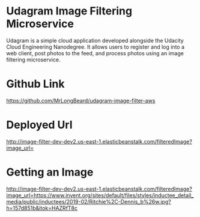 # Udagram Image Filtering Microservice

Udagram is a simple cloud application developed alongside the Udacity Cloud Engineering Nanodegree. It allows users to register and log into a web client, post photos to the feed, and process photos using an image filtering microservice.

# Github Link
https://github.com/MrLongBeard/udagram-image-filter-aws

# Deployed Url
http://image-filter-dev-dev2.us-east-1.elasticbeanstalk.com/filteredImage?image_url=

# Getting an Image
http://image-filter-dev-dev2.us-east-1.elasticbeanstalk.com/filteredImage?image_url=https://www.invent.org/sites/default/files/styles/inductee_detail_media/public/inductees/2019-02/Ritchie%2C-Dennis_b%26w.jpg?h=157d851b&itok=HAZRfT8c
